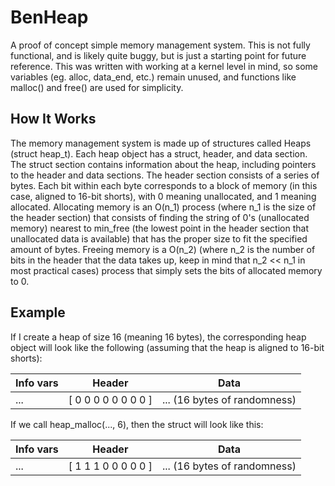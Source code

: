 # BenHeap
A proof of concept simple memory management system. This is not fully functional, and is likely quite buggy, but is just a starting point for future reference. This was written with working at a kernel level in mind, so some variables (eg. alloc, data_end, etc.) remain unused, and functions like malloc() and free() are used for simplicity.

## How It Works
The memory management system is made up of structures called Heaps (struct heap_t). Each heap object has a struct, header, and data section. The struct section contains information about the heap, including pointers to the header and data sections. The header section consists of a series of bytes. Each bit within each byte corresponds to a block of memory (in this case, aligned to 16-bit shorts), with 0 meaning unallocated, and 1 meaning allocated. Allocating memory is an O(n_1) process (where n_1 is the size of the header section) that consists of finding the string of 0's (unallocated memory) nearest to min_free (the lowest point in the header section that unallocated data is available) that has the proper size to fit the specified amount of bytes. Freeing memory is a O(n_2) (where n_2 is the number of bits in the header that the data takes up, keep in mind that n_2 << n_1 in most practical cases) process that simply sets the bits of allocated memory to 0.

## Example
If I create a heap of size 16 (meaning 16 bytes), the corresponding heap object will look like the following (assuming that the heap is aligned to 16-bit shorts):<br/>

| Info vars     | Header              | Data                           |
| ------------- | ------------------- | ------------------------------ |
| ...           | [ 0 0 0 0 0 0 0 0 ] | ... (16 bytes of randomness)   |

If we call heap_malloc(..., 6), then the struct will look like this:<br/>

| Info vars     | Header              | Data                           |
| ------------- | ------------------- | ------------------------------ |
| ...           | [ 1 1 1 0 0 0 0 0 ] | ... (16 bytes of randomness)   |
